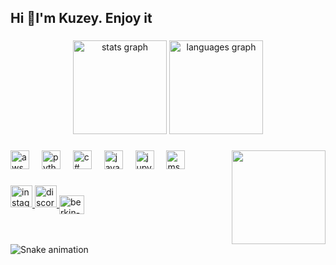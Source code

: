 <h2 align="left">Hi 👋I'm Kuzey. Enjoy it</h2>

###

<div align="center">
  <img src="https://github-readme-stats.vercel.app/api?username=maurodesouza&hide_title=false&hide_rank=false&show_icons=true&include_all_commits=true&count_private=true&disable_animations=false&theme=dracula&locale=en&hide_border=false" height="150" alt="stats graph"  />
  <img src="https://github-readme-stats.vercel.app/api/top-langs?username=maurodesouza&locale=en&hide_title=false&layout=compact&card_width=320&langs_count=5&theme=dracula&hide_border=false" height="150" alt="languages graph"  />
</div>

###

<img align="right" height="150" src="https://i.giphy.com/media/v1.Y2lkPTc5MGI3NjExcDZjOHFxZGR6bzV3c2R2aG45NjV5YjdiM3NhbWJrMTM5dmxudTcyNiZlcD12MV9pbnRlcm5hbF9naWZfYnlfaWQmY3Q9Zw/nSC4O57vbN8meLCcVF/giphy.gif"  />

###

<div align="left">
  <img src="https://user-images.githubusercontent.com/54352598/111413162-c124d400-8703-11eb-82a2-70e092c4bc17.gif" height="30" alt="aws logo"  />
  <img width="12" />
  <img src="https://i.giphy.com/media/v1.Y2lkPTc5MGI3NjExcDBiMmZrcDlkMXp6MTM1cnJheWRwMm84MTIzczFqYTAyNzI5dnZscCZlcD12MV9pbnRlcm5hbF9naWZfYnlfaWQmY3Q9Zw/coxQHKASG60HrHtvkt/giphy.gif" height="30" alt="python logo"  />
  <img width="12" />
  <img src="https://cdn-images-1.medium.com/v2/resize:fit:200/1*pVgiUNKfclvbTk6pTUszdA@2x.gif" height="30" alt="c# logo"  />
  <img width="12" />
  <img src="https://nexax.in/wp-content/uploads/2020/11/java-1.gif" height="30" alt="java logo"  />
  <img width="12" />
  <img src="https://upload.wikimedia.org/wikipedia/commons/thumb/3/38/Jupyter_logo.svg/1200px-Jupyter_logo.svg.png" height="30" alt="jupyter logo"  />
  <img width="12" />
  <img src="https://i.pinimg.com/originals/32/a0/3a/32a03aee0c76419ec5bde950a62883bc.png" height="30" alt="ms sql logo"  />
  <img width="12" />
</div>

###

<div align="left">
  <a href="https://www.instagram.com/k.drmz95/" target="blank"><img src="https://img.shields.io/static/v1?message=Instagram&logo=instagram&label=&color=E4405F&logoColor=white&labelColor=&style=for-the-badge" height="35" alt="instagram logo"  />
  <a href="https://discord.com/users/kuzey.d1695/" target="blank"><img src="https://img.shields.io/static/v1?message=Discord&logo=discord&label=&color=7289DA&logoColor=white&labelColor=&style=for-the-badge" height="35" alt="discord logo"  />
  <a href="https://www.linkedin.com/in/kuzey-durmaz/" target="blank"><img align="center" src="https://raw.githubusercontent.com/rahuldkjain/github-profile-readme-generator/master/src/images/icons/Social/linked-in-alt.svg" alt="berkin-ozturk" height="30" width="40" /></a>
</div>

###

<br clear="both">

<img src="https://raw.githubusercontent.com/maurodesouza/maurodesouza/output/snake.svg" alt="Snake animation" />

###

